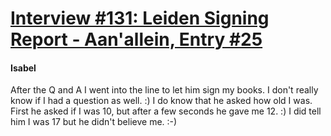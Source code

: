 # [Interview #131: Leiden Signing Report - Aan'allein, Entry #25](https://www.theoryland.com/intvmain.php?i=131#25)

#### Isabel

After the Q and A I went into the line to let him sign my books. I don't really know if I had a question as well. :) I do know that he asked how old I was. First he asked if I was 10, but after a few seconds he gave me 12. :) I did tell him I was 17 but he didn't believe me. :-)

